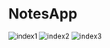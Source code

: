 # NotesApp
![index1](https://user-images.githubusercontent.com/76844212/103453302-3413d680-4ce1-11eb-8f96-ff0c592bae73.jpg)
![index2](https://user-images.githubusercontent.com/76844212/103453304-35450380-4ce1-11eb-9419-3586dfde332f.jpg)
![index3](https://user-images.githubusercontent.com/76844212/103453305-35dd9a00-4ce1-11eb-951b-c76ec3471972.jpg)




